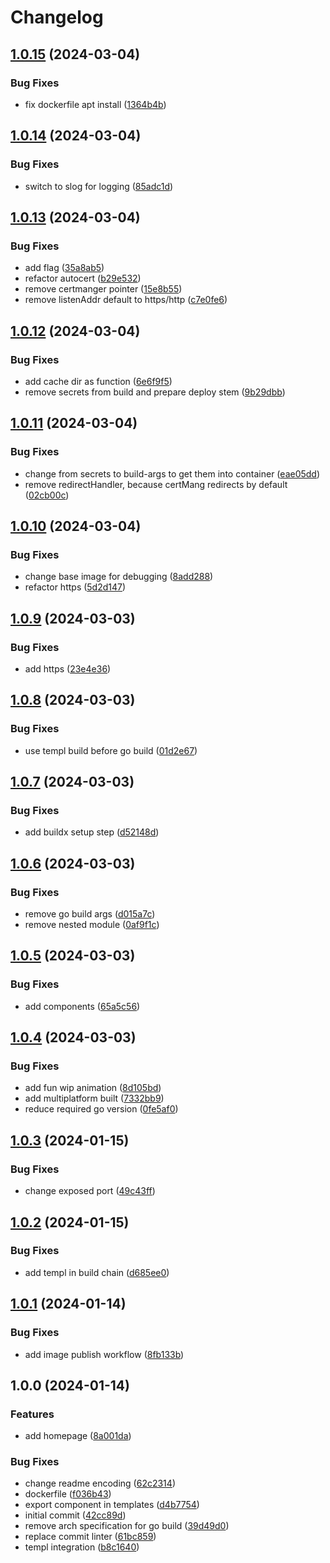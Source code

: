 # Changelog

## [1.0.15](https://github.com/soockee/ssr-go/compare/v1.0.14...v1.0.15) (2024-03-04)


### Bug Fixes

* fix dockerfile apt install ([1364b4b](https://github.com/soockee/ssr-go/commit/1364b4b71f37af06f1d90d8bae21c69eeaeca397))

## [1.0.14](https://github.com/soockee/ssr-go/compare/v1.0.13...v1.0.14) (2024-03-04)


### Bug Fixes

* switch to slog for logging ([85adc1d](https://github.com/soockee/ssr-go/commit/85adc1d0c9df1999f4dda1ee7ccb22e84bcbffec))

## [1.0.13](https://github.com/soockee/ssr-go/compare/v1.0.12...v1.0.13) (2024-03-04)


### Bug Fixes

* add flag ([35a8ab5](https://github.com/soockee/ssr-go/commit/35a8ab59e106aa76936d91dfbf3ad3baa2ce4158))
* refactor autocert ([b29e532](https://github.com/soockee/ssr-go/commit/b29e532f5fed207b16571c4441f61bb9af23ba05))
* remove certmanger pointer ([15e8b55](https://github.com/soockee/ssr-go/commit/15e8b555bbe347463c9be067fad8d762d45b0758))
* remove listenAddr default to https/http ([c7e0fe6](https://github.com/soockee/ssr-go/commit/c7e0fe6694fe69abfac80c0815ed95ce775e2788))

## [1.0.12](https://github.com/soockee/ssr-go/compare/v1.0.11...v1.0.12) (2024-03-04)


### Bug Fixes

* add cache dir as function ([6e6f9f5](https://github.com/soockee/ssr-go/commit/6e6f9f595933fbb3282d9caef7a129e6311fc5e3))
* remove secrets from build and prepare deploy stem ([9b29dbb](https://github.com/soockee/ssr-go/commit/9b29dbb44221eb0f1d32b570329d335d6199ce01))

## [1.0.11](https://github.com/soockee/ssr-go/compare/v1.0.10...v1.0.11) (2024-03-04)


### Bug Fixes

* change from secrets to build-args to get them into container ([eae05dd](https://github.com/soockee/ssr-go/commit/eae05ddaf43060d34c31ab31aaf1cd2628a62538))
* remove redirectHandler, because certMang redirects by default ([02cb00c](https://github.com/soockee/ssr-go/commit/02cb00c07d4af5089fdb46c91d2ceec97ba332e1))

## [1.0.10](https://github.com/soockee/ssr-go/compare/v1.0.9...v1.0.10) (2024-03-04)


### Bug Fixes

* change base image for debugging ([8add288](https://github.com/soockee/ssr-go/commit/8add28841fbdb35a62cbba0b443e71a7c57cc2f2))
* refactor https ([5d2d147](https://github.com/soockee/ssr-go/commit/5d2d147227cb75aa27ce9908da1e84e8c60f60d3))

## [1.0.9](https://github.com/soockee/ssr-go/compare/v1.0.8...v1.0.9) (2024-03-03)


### Bug Fixes

* add https ([23e4e36](https://github.com/soockee/ssr-go/commit/23e4e3644cb2f0d08a690c570064f124638ad0c9))

## [1.0.8](https://github.com/soockee/ssr-go/compare/v1.0.7...v1.0.8) (2024-03-03)


### Bug Fixes

* use templ build before go build ([01d2e67](https://github.com/soockee/ssr-go/commit/01d2e674f7e6c35bb988e0825eda11243debb2fb))

## [1.0.7](https://github.com/soockee/ssr-go/compare/v1.0.6...v1.0.7) (2024-03-03)


### Bug Fixes

* add buildx setup step ([d52148d](https://github.com/soockee/ssr-go/commit/d52148d1418a4c1184e9a510cfe5bea2411358dd))

## [1.0.6](https://github.com/soockee/ssr-go/compare/v1.0.5...v1.0.6) (2024-03-03)


### Bug Fixes

* remove go build args ([d015a7c](https://github.com/soockee/ssr-go/commit/d015a7c33c2cf528b190db7a2bdff0b86f9ac03f))
* remove nested module ([0af9f1c](https://github.com/soockee/ssr-go/commit/0af9f1cdcdd2268ddf716072db5b1e22b8365008))

## [1.0.5](https://github.com/soockee/ssr-go/compare/v1.0.4...v1.0.5) (2024-03-03)


### Bug Fixes

* add components ([65a5c56](https://github.com/soockee/ssr-go/commit/65a5c56f5dc4c38ad53b1a310ff69ab24bbacc72))

## [1.0.4](https://github.com/soockee/ssr-go/compare/v1.0.3...v1.0.4) (2024-03-03)


### Bug Fixes

* add fun wip animation ([8d105bd](https://github.com/soockee/ssr-go/commit/8d105bd33ef720107aab81e5c27ce020883624cc))
* add multiplatform built ([7332bb9](https://github.com/soockee/ssr-go/commit/7332bb9230b185dda7b9b6c6bf8e610559f0c84d))
* reduce required go version ([0fe5af0](https://github.com/soockee/ssr-go/commit/0fe5af0454c87933d1647988ec0294f3cc66d83b))

## [1.0.3](https://github.com/soockee/ssr-go/compare/v1.0.2...v1.0.3) (2024-01-15)


### Bug Fixes

* change exposed port ([49c43ff](https://github.com/soockee/ssr-go/commit/49c43ff0f6ae1b8d39f72120e28a853d27c97684))

## [1.0.2](https://github.com/soockee/ssr-go/compare/v1.0.1...v1.0.2) (2024-01-15)


### Bug Fixes

* add templ in build chain ([d685ee0](https://github.com/soockee/ssr-go/commit/d685ee016c794329dd2cd4edd35d0fa7fe0cbd00))

## [1.0.1](https://github.com/soockee/ssr-go/compare/v1.0.0...v1.0.1) (2024-01-14)


### Bug Fixes

* add image publish workflow ([8fb133b](https://github.com/soockee/ssr-go/commit/8fb133b9107508f246b3056185974737c83cdb68))

## 1.0.0 (2024-01-14)


### Features

* add homepage ([8a001da](https://github.com/soockee/ssr-go/commit/8a001dac9f51f19b2417a19819d9252e7ae7193e))


### Bug Fixes

* change readme encoding ([62c2314](https://github.com/soockee/ssr-go/commit/62c2314686c152c62f05f0d7ede4be9fdcf382fa))
* dockerfile ([f036b43](https://github.com/soockee/ssr-go/commit/f036b4316b89060094523f633e1522d750b9c184))
* export component in templates ([d4b7754](https://github.com/soockee/ssr-go/commit/d4b77542a5a09541c519419022630004dba89726))
* initial commit ([42cc89d](https://github.com/soockee/ssr-go/commit/42cc89d9b6c4e5adb78ce649c2f286bb31723d6a))
* remove arch specification for go build ([39d49d0](https://github.com/soockee/ssr-go/commit/39d49d0ed45799435e87af7205a4e59933ade98f))
* replace commit linter ([61bc859](https://github.com/soockee/ssr-go/commit/61bc8593816cee4b67cadb2e6dbed1b4d8cc0a4d))
* templ integration ([b8c1640](https://github.com/soockee/ssr-go/commit/b8c1640840f9b84adc45281e59e8975a54672258))
